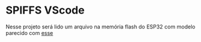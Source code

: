 <h1>SPIFFS VScode</h1>

<p align=justify>Nesse projeto será lido um arquivo na memória flash do ESP32 com modelo parecido com <a href="https://github.com/ViniciusBulhoes/PHIOT/blob/main/SPIFFS_VScode/teste.txt">esse</a></p>
